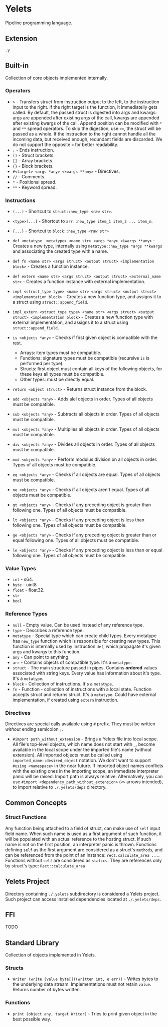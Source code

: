 # Yelets
Pipeline programming language.

## Extension
`.y`

## Built-in
Collection of core objects implemented internally.

### Operators
* `>` - Transfers struct from instruction output to the left, to the instruction input to the right. If the right target is the function, it immediatelly gets called. By default, the passed struct is digested into args and kwargs: args are appended after existing args of the call, kwargs are appended after existing kwargs of the call. Append position can be modified with `*` and `**` spread operators. To skip the digestion, use `>>`, the struct will be passed as a whole. If the instruction to the right cannot handle all the incoming data, but received enough, redundant fields are discarded. We do not support the opposite `<` for better readability.
* `;` - Ends instruction.
* `()` - Struct brackets.
* `[]` - Array brackets.
* `{}` - Block brackets.
* `#<target> <args *any> <kwargs **any>` - Directives.
* `//` - Comments.
* `*` - Positional spread.
* `**` - Keyword spread.

### Instructions
* `(...)` - Shortcut to `struct::new_type <raw str>`.
* `<type>[...]` - Shortcut to `arr::new_type item_1 item_2 ... item_n`.
* `{...}` - Shortcut to `block::new_type <raw str>`
* `def <metatype_ metatype> <name str> <args *any> <kwargs **any>` - Creates a new type, internally using `metatype::new_type *args **kwargs` and associating the created type with a name.
* `def fn <name str> <args struct> <output struct> <implementation block>` - Creates a function instance.
* `def extern <name str> <args struct> <output struct> <external_name str>` - Creates a function instance with external implementation.
* `impl <struct_type type> <name str> <args struct> <output struct> <implementation block>` - Creates a new function type, and assigns it to a struct using `struct::append_field`.
* `impl_extern <struct_type type> <name str> <args struct> <output struct> <implementation block>` - Creates a new function type with external implementation, and assigns it to a struct using `struct::append_field`.

* `is <objects *any>` - Checks if first given object is compatible with the rest.
    * Arrays: item types must be compatible.
    * Functions: signature types must be compatible (recursive `is` is performed per type).
    * Structs: first object must contain all keys of the following objects, for these keys all types must be compatible.
    * Other types: must be directly equal.
* `return <object struct>` - Returns struct instance from the block.

* `add <objects *any>` - Adds alel objects in order. Types of all objects must be compatible.
* `sub <objects *any>` - Subtracts all objects in order. Types of all objects must be compatible.
* `mul <objects *any>` - Multiplies all objects in order. Types of all objects must be compatible.
* `div <objects *any>` - Divides all objects in order. Types of all objects must be compatible.
* `mod <objects *any>` - Perform modulus division on all objects in order. Types of all objects must be compatible.

* `eq <objects *any>` - Checks if all objects are equal. Types of all objects must be compatible.
* `ne <objects *any>` - Checks if all objects aren't equal. Types of all objects must be compatible.
* `gt <objects *any>` - Checks if any preceding object is greater than following one. Types of all objects must be compatible.
* `lt <objects *any>` - Checks if any preceding object is less than following one. Types of all objects must be compatible.
* `ge <objects *any>` - Checks if any preceding object is greater than or equal following one. Types of all objects must be compatible.
* `le <objects *any>` - Checks if any preceding object is less than or equal following one. Types of all objects must be compatible.

### Value Types
* `int` - s64.
* `byte` - uint8.
* `float` - float32.
* `str`
* `bool`

### Reference Types
* `null` - Empty value. Can be used instead of any reference type.
* `type` - Describes a reference type.
* `metatype` - Special type which can create child types. Every metatype has `new_type` function which is responsible for creating new types. This function is internally used by instruction `def`, which propagate it's given args and kwargs to this function.
* `any` - Can point to anything.
* `arr` - Contains objects of compatible type. It's a `metatype`.
* `struct` - The main structure passed in pipes. Contains __ordered__ values associated with string keys. Every value has information about it's type. It's a `metatype`.
* `block` - Collection of instructions. It's a `metatype`.
* `fn` - Function - collection of instructions with a local state. Function accepts struct and returns struct. It's a `metatype`. Could have external implementation, if created using `extern` instruction.

### Directives
Directives are special calls available using `#` prefix. They must be written *without* ending semicolon `;`.

* `#import path_without_extension` - Brings a Yelets file into local scope. All file's top-level objects, which name does not start with `_`, become available in the local scope under the imported file's name (without extension). All imported objects must be called using `imported_name::desired_object` notation. We don't want to support `#using <namespace>` in the near future. If imported object names conflicts with the existing ones in the importing scope, an immediate interpreter panic will be raised. Import path is always relative. Alternatively, you can use `#import <dependency_path_without_extension>` (`<>` arrows intended), to import relative to `./.yelets/deps` directory.

## Common Concepts
### Struct Functions
Any function being attached to a field of struct, can make use of `self` input
field name. When such name is used as a first argument of such function, it will
be populated with an actual reference to the hosting struct. If such name is not on the first position, an interpreter panic is thrown. Functions defining `self` as the first argument are considered as a struct's `methods`, and can be referenced from the point of an instance: `rect.calculate_area ...`. Functions without `self` are considered as `statics`. They are references only by struct's type: `Rect::calculate_area`

## Yelets Project
Directory containing `./.yelets` subdirectory is considered a Yelets project. Such project can access installed dependencies located at `./.yelets/deps`.

## FFI
TODO

## Standard Library
Collection of objects implemented in Yelets.

### Structs
* `Writer (write (value byte[])(written int, e err))` - Writes bytes to the underlying data stream. Implementations must not retain `value`. Returns number of bytes written.

### Functions
* `print (object any, target Writer)` - Tries to print given object in the best possible way.
